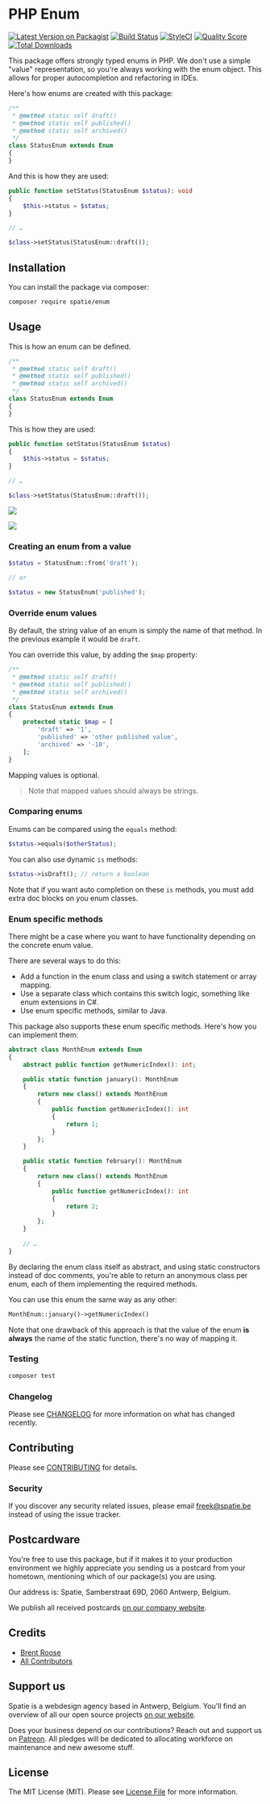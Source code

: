 # PHP Enum

[![Latest Version on Packagist](https://img.shields.io/packagist/v/spatie/enum.svg?style=flat-square)](https://packagist.org/packages/spatie/enum)
[![Build Status](https://img.shields.io/travis/spatie/enum/master.svg?style=flat-square)](https://travis-ci.org/spatie/enum)
[![StyleCI](https://github.styleci.io/repos/169538841/shield?branch=master)](https://github.styleci.io/repos/169538841)
[![Quality Score](https://img.shields.io/scrutinizer/g/spatie/enum.svg?style=flat-square)](https://scrutinizer-ci.com/g/spatie/enum)
[![Total Downloads](https://img.shields.io/packagist/dt/spatie/enum.svg?style=flat-square)](https://packagist.org/packages/spatie/enum)

This package offers strongly typed enums in PHP. We don't use a simple "value" representation, so you're always working with the enum object. This allows for proper autocompletion and refactoring in IDEs.

Here's how enums are created with this package:

```php
/**
 * @method static self draft()
 * @method static self published()
 * @method static self archived()
 */
class StatusEnum extends Enum
{
}
```

And this is how they are used:

```php
public function setStatus(StatusEnum $status): void
{
    $this->status = $status;
}

// …

$class->setStatus(StatusEnum::draft());
```

## Installation

You can install the package via composer:

```bash
composer require spatie/enum
```

## Usage

This is how an enum can be defined.

```php
/**
 * @method static self draft()
 * @method static self published()
 * @method static self archived()
 */
class StatusEnum extends Enum
{
}
```

This is how they are used:

```php
public function setStatus(StatusEnum $status)
{
    $this->status = $status;
}

// …

$class->setStatus(StatusEnum::draft());
```

![](./docs/autocomplete.gif)

![](./docs/refactor.gif)

### Creating an enum from a value

```php
$status = StatusEnum::from('draft');

// or

$status = new StatusEnum('published');
```

### Override enum values

By default, the string value of an enum  is simply the name of that method. 
In the previous example it would be `draft`.

You can override this value, by adding the `$map` property:

```php
/**
 * @method static self draft()
 * @method static self published()
 * @method static self archived()
 */
class StatusEnum extends Enum
{
    protected static $map = [
        'draft' => '1',
        'published' => 'other published value',
        'archived' => '-10',
    ];
}
```

Mapping values is optional.

> Note that mapped values should always be strings.

### Comparing enums

Enums can be compared using the `equals` method:

```php
$status->equals($otherStatus);
```

You can also use dynamic `is` methods:

```php
$status->isDraft(); // return a boolean
```

Note that if you want auto completion on these `is` methods, you must add extra doc blocks on you enum classes. 

### Enum specific methods

There might be a case where you want to have functionality depending on the concrete enum value.

There are several ways to do this:

- Add a function in the enum class and using a switch statement or array mapping.
- Use a separate class which contains this switch logic, something like enum extensions in C#.
- Use enum specific methods, similar to Java. 

This package also supports these enum specific methods. 
Here's how you can implement them:

```php
abstract class MonthEnum extends Enum
{
    abstract public function getNumericIndex(): int;

    public static function january(): MonthEnum
    {
        return new class() extends MonthEnum
        {
            public function getNumericIndex(): int
            {
                return 1;
            }
        };
    }

    public static function february(): MonthEnum
    {
        return new class() extends MonthEnum
        {
            public function getNumericIndex(): int
            {
                return 2;
            }
        };
    }
    
    // …
}
```

By declaring the enum class itself as abstract, 
and using static constructors instead of doc comments, 
you're able to return an anonymous class per enum, each of them implementing the required methods.

You can use this enum the same way as any other:

```php
MonthEnum::january()->getNumericIndex()
``` 

Note that one drawback of this approach is that the value of the enum
**is always** the name of the static function, there's no way of mapping it.

### Testing

``` bash
composer test
```

### Changelog

Please see [CHANGELOG](CHANGELOG.md) for more information on what has changed recently.

## Contributing

Please see [CONTRIBUTING](CONTRIBUTING.md) for details.

### Security

If you discover any security related issues, please email freek@spatie.be instead of using the issue tracker.

## Postcardware

You're free to use this package, but if it makes it to your production environment we highly appreciate you sending us a postcard from your hometown, mentioning which of our package(s) you are using.

Our address is: Spatie, Samberstraat 69D, 2060 Antwerp, Belgium.

We publish all received postcards [on our company website](https://spatie.be/en/opensource/postcards).

## Credits

- [Brent Roose](https://github.com/brendt)
- [All Contributors](../../contributors)

## Support us

Spatie is a webdesign agency based in Antwerp, Belgium. You'll find an overview of all our open source projects [on our website](https://spatie.be/opensource).

Does your business depend on our contributions? Reach out and support us on [Patreon](https://www.patreon.com/spatie). 
All pledges will be dedicated to allocating workforce on maintenance and new awesome stuff.

## License

The MIT License (MIT). Please see [License File](LICENSE.md) for more information.
